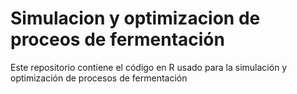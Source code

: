 # Simulacion y optimizacion de proceos de fermentación
Este repositorio contiene el código en R usado para la simulación y optimización de procesos de fermentación
